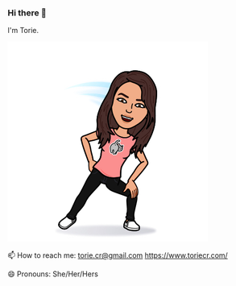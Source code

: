### Hi there 👋

<!--
**toriecr/toriecr** is a ✨ _special_ ✨ repository because its `README.md` (this file) appears on your GitHub profile.

Here are some ideas to get you started:

- 🔭 I’m currently working on ...
- 🌱 I’m currently learning ...
- 👯 I’m looking to collaborate on ...
- 🤔 I’m looking for help with ...
- 💬 Ask me about ...
- 📫 How to reach me: ...
- 😄 Pronouns: ...
- ⚡ Fun fact: ...
-->

I'm Torie.

<img src="72723.jpg" alt="bitmoji"> 


📫  How to reach me: torie.cr@gmail.com
https://www.toriecr.com/

😄 Pronouns: She/Her/Hers
